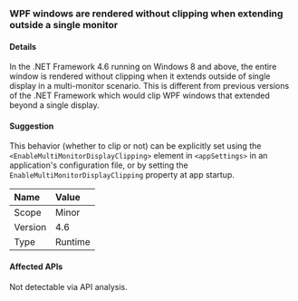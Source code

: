 ### WPF windows are rendered without clipping when extending outside a single monitor

#### Details

In the .NET Framework 4.6 running on Windows 8 and above, the entire window is rendered without clipping when it extends outside of single display in a multi-monitor scenario. This is different from previous versions of the .NET Framework which would clip WPF windows that extended beyond a single display.

#### Suggestion

This behavior (whether to clip or not) can be explicitly set using the <code>&lt;EnableMultiMonitorDisplayClipping&gt;</code> element in <code>&lt;appSettings&gt;</code> in an application's configuration file, or by setting the <code>EnableMultiMonitorDisplayClipping</code> property at app startup.

| Name    | Value       |
|:--------|:------------|
| Scope   |Minor|
|Version|4.6|
|Type|Runtime|

#### Affected APIs

Not detectable via API analysis.

<!--

#### Affected APIs

Not detectable via API analysis.

-->
